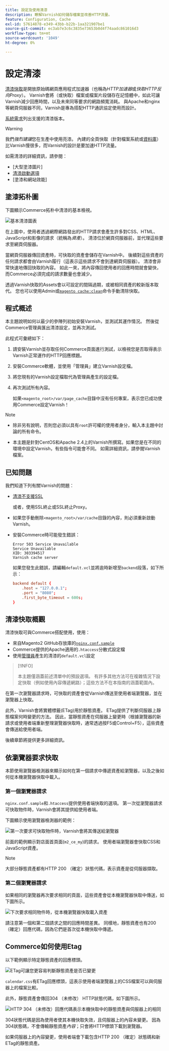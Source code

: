 ```yaml
---
title: 設定及使用清漆
description: 瞭解Varnish如何儲存檔案並改善HTTP流量。
feature: Configuration, Cache
exl-id: 57614878-e349-43bb-b22b-1aa321907be1
source-git-commit: ec3ab7e3c6c3835e73653b0d4f74aadc861016d3
workflow-type: tm+mt
source-wordcount: '1049'
ht-degree: 0%

---
```


# 設定清漆

[清漆快取]是開放原始碼網頁應用程式加速器（也稱為&#x200B;_HTTP加速器_&#x200B;或&#x200B;_快取HTTP反向Proxy_）。 Varnish會將（或快取）檔案或檔案片段儲存在記憶體中，如此可讓Varnish減少回應時間，以及未來同等要求的網路頻寬消耗。 與Apache和nginx等網頁伺服器不同，Varnish是專為搭配HTTP通訊協定使用而設計。

[系統需求](../../installation/system-requirements.md)列出支援的清漆版本。

>[!WARNING]
>
>我們&#x200B;_強烈建議_&#x200B;您在生產中使用亮漆。 內建的全頁快取（針對檔案系統或[資料庫](https://developer.adobe.com/commerce/php/development/cache/partial/database-caching/)）比Varnish慢很多，而Varnish的設計是要加速HTTP流量。

如需清漆的詳細資訊，請參閱：

- [大型塗漆圖片]
- [清漆啟動選項]
- [塗漆和網站效能]

## 塗漆拓朴圖

下圖顯示Commerce拓朴中清漆的基本檢視。

![基本清漆圖表](../../assets/configuration/varnish-basic.png)

在上圖中，使用者透過網際網路發出的HTTP請求會產生許多對CSS、HTML、JavaScript和影像的請求（統稱為&#x200B;_資產_）。 清漆位於網頁伺服器前，並代理這些要求至網頁伺服器。

當網頁伺服器傳回資產時，可快取的資產會儲存在Varnish中。 後續對這些資產的任何請求都會由Varnish履行（這表示這些請求不會到達網頁伺服器）。 清漆會非常快速地傳回快取的內容。 如此一來，將內容傳回使用者的回應時間就會變快，而Commerce必須完成的請求數量也會減少。

透過Varnish快取的Assets會以可設定的間隔過期，或被相同資產的較新版本取代。 您也可以使用Admin或[`magento cache:clean`](../cli/manage-cache.md#clean-and-flush-cache-types)命令手動清除快取。

## 程式概述

本主題說明如何以最少的參陣列初始安裝Varnish，並測試其運作情況。 然後從Commerce管理員匯出清漆設定，並再次測試。

此程式可彙總如下：

1. 請安裝Varnish並存取任何Commerce頁面進行測試，以檢視您是否取得表示Varnish正常運作的HTTP回應標題。
1. 安裝Commerce軟體，並使用「管理員」建立Varnish設定檔。
1. 將您現有的Varnish設定檔取代為管理員產生的設定檔。
1. 再次測試所有內容。

   如果`<magento_root>/var/page_cache`目錄中沒有任何專案，表示您已成功使用Commerce設定Varnish！

>[!NOTE]
>
>- 除非另有說明，否則您必須以具有`root`許可權的使用者身分，輸入本主題中討論的所有命令。
>
>- 本主題是針對CentOS和Apache 2.4上的Varnish所撰寫。如果您是在不同的環境中設定Varnish，有些指令可能會不同。 如需詳細資訊，請參閱Varnish檔案。

## 已知問題

我們知道下列有關Varnish的問題：

- [清漆不支援SSL]

  或者，使用SSL終止或SSL終止Proxy。

- 如果您手動刪除`<magento_root>/var/cache`目錄的內容，則必須重新啟動Varnish。

- 安裝Commerce時可能發生錯誤：

  ```terminal
  Error 503 Service Unavailable
  Service Unavailable
  XID: 303394517
  Varnish cache server
  ```

  如果您發生此錯誤，請編輯`default.vcl`並將逾時新增至`backend`段落，如下所示：

  ```conf
  backend default {
      .host = "127.0.0.1";
      .port = "8080";
      .first_byte_timeout = 600s;
  }
  ```

## 清漆快取概觀

清漆快取可與Commerce搭配使用，使用：

- 來自Magento2 GitHub存放庫的[`nginx.conf.sample`](https://github.com/magento/magento2/blob/2.4/nginx.conf.sample)
- Commerce提供的Apache適用的`.htaccess`分散式設定檔
- 使用[管理員](../cache/configure-varnish-commerce.md)產生的清漆的`default.vcl`設定

>[!INFO]
>
>本主題僅涵蓋前述清單中的預設選項。 有許多其他方法可在複雜情況下設定快取（例如使用內容傳遞網路）；這些方法不在本指南的涵蓋範圍內。

在第一次瀏覽器請求時，可快取的資產會從Varnish傳送至使用者端瀏覽器，並在瀏覽器上快取。

此外，Varnish會將實體標籤(ETag)用於靜態資產。 ETag提供了判斷伺服器上靜態檔案何時變更的方法。 因此，當靜態資產在伺服器上變更時（根據瀏覽器的新請求或使用者端重新整理瀏覽器快取時，通常透過按F5或Control+F5），這些資產會傳送給使用者端。

後續章節將提供更多詳細資訊。

## 依瀏覽器要求快取

本節使用瀏覽器檢測器來顯示如何在第一個請求中傳遞資產給瀏覽器，以及之後如何從本機瀏覽器快取中載入。

### 第一個瀏覽器請求

`nginx.conf.sample`和`.htaccess`提供使用者端快取的選項。 第一次從瀏覽器請求可快取物件時，Varnish會將其提供給使用者端。

下圖顯示使用瀏覽器檢測器的範例：

![第一次要求可快取物件時，Varnish會將其傳送給瀏覽器](../../assets/configuration/varnish-apache-first-visit.png)

前面的範例顯示對店面首頁面(`m2_ce_my`)的請求。 使用者端瀏覽器會快取CSS和JavaScript資產。

>[!NOTE]
>
>大部分靜態資產都有HTTP 200 （確定）狀態代碼，表示資產是從伺服器擷取。

### 第二個瀏覽器請求

如果相同的瀏覽器再次要求相同的頁面，這些資產會從本機瀏覽器快取中傳送，如下圖所示。

![下次要求相同物件時，從本機瀏覽器快取載入資產](../../assets/configuration/varnish-apache-second-visit.png)

請注意第一個和第二個請求之間的回應時間差異。 同樣地，靜態資產也有200 （確定）回應代碼，因為它們是首次從本機快取中傳遞。

## Commerce如何使用Etag

以下範例顯示特定靜態資產的回應標頭。

![ETag可讓您更容易判斷靜態資產是否已變更](../../assets/configuration/varnish-etag.png)

`calendar.css`有ETag回應標頭，這表示使用者端瀏覽器上的CSS檔案可以與伺服器上的檔案比較。

此外，靜態資產會傳回304 （未修改） HTTP狀態代碼，如下圖所示。

![HTTP 304 （未修改）回應代碼表示本機快取中的靜態資產與伺服器上的相同](../../assets/configuration/varnish-304.png)

304狀態代碼是因為使用者使其本機快取失效，且伺服器上的內容未變更。 因為304狀態碼，不會傳輸靜態資產&#x200B;_內容_；只會將HTTP標頭下載到瀏覽器。

如果伺服器上的內容變更，使用者端會下載包含HTTP 200 （確定）狀態碼和新ETag的靜態資產。

<!-- Link Definitions -->

[大亮油漆圖片]: https://www.varnish-cache.org/docs/trunk/users-guide/intro.html
[清漆快取]: https://varnish-cache.org
[清漆啟動選項]: https://www.varnish-cache.org/docs/trunk/reference/varnishd.html#ref-varnishd-options
[塗漆與網站效能]: https://www.varnish-cache.org/docs/trunk/users-guide/performance.html#users-performance
[清漆不支援SSL]: https://www.varnish-cache.org/docs/3.0/phk/ssl.html
